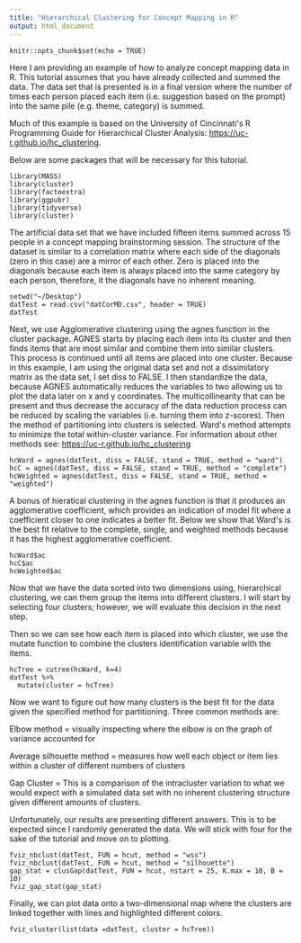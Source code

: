 ```yaml
---
title: "Hierarchical Clustering for Concept Mapping in R"
output: html_document
---
```


```{r setup, include=FALSE}
knitr::opts_chunk$set(echo = TRUE)
```
Here I am providing an example of how to analyze concept mapping data in R.  This tutorial assumes that you have already collected and summed the data.  The data set that is presented is in a final version where the number of times each person placed each item (i.e. suggestion based on the prompt) into the same pile (e.g. theme, category) is summed.

Much of this example is based on the University of Cincinnati's R Programming Guide for Hierarchical Cluster Analysis: https://uc-r.github.io/hc_clustering.

Below are some packages that will be necessary for this tutorial. 
```{r}
library(MASS)
library(cluster)
library(factoextra)
library(ggpubr)
library(tidyverse)
library(cluster)

```
The artificial data set that we have included fifteen items summed across 15 people in a concept mapping brainstorming session.  The structure of the dataset is similar to a correlation matrix where each side of the diagonals (zero in this case) are a mirror of each other.  Zero is placed into the diagonals because each item is always placed into the same category by each person, therefore, it the diagonals have no inherent meaning.  
```{r}
setwd("~/Desktop")
datTest = read.csv("datCorMD.csv", header = TRUE)
datTest
```
Next, we use Agglomerative clustering using the agnes function in the cluster package.  AGNES starts by placing each item into its cluster and then finds items that are most similar and combine them into similar clusters.  This process is continued until all items are placed into one cluster.  Because in this example, I am using the original data set and not a dissimilatory matrix as the data set, I set diss to FALSE.  I then standardize the data, because AGNES automatically reduces the variables to two allowing us to plot the data later on x and y coordinates.  The multicollinearity that can be present and thus decrease the accuracy of the data reduction process can be reduced by scaling the variables (i.e. turning them into z-scores).  Then the method of partitioning into clusters is selected.  Ward's method attempts to minimize the total within-cluster variance.  For information about other methods see: https://uc-r.github.io/hc_clustering  
```{r}
hcWard = agnes(datTest, diss = FALSE, stand = TRUE, method = "ward")
hcC = agnes(datTest, diss = FALSE, stand = TRUE, method = "complete")
hcWeighted = agnes(datTest, diss = FALSE, stand = TRUE, method = "weighted")

```
A bonus of hieratical clustering in the agnes function is that it produces an agglomerative coefficient, which provides an indication of model fit where a coefficient closer to one indicates a better fit.  Below we show that Ward's is the best fit relative to the complete, single, and weighted methods because it has the highest agglomerative coefficient.
```{r}
hcWard$ac
hcC$ac
hcWeighted$ac
```
Now that we have the data sorted into two dimensions using, hierarchical clustering, we can them group the items into different clusters.  I will start by selecting four clusters; however, we will evaluate this decision in the next step.  

Then so we can see how each item is placed into which cluster, we use the mutate function to combine the clusters identification variable with the items.
```{r}
hcTree = cutree(hcWard, k=4)
datTest %>%
  mutate(cluster = hcTree)
```
Now we want to figure out how many clusters is the best fit for the data given the specified method for partitioning.  Three common methods are:

Elbow method = visually inspecting where the elbow is on the graph of variance accounted for 

Average silhouette method = measures how well each object or item lies within a cluster of different numbers of clusters

Gap Cluster = This is a comparison of the intracluster variation to what we would expect with a simulated data set with no inherent clustering structure given different amounts of clusters.

Unfortunately, our results are presenting different answers.  This is to be expected since I randomly generated the data.  We will stick with four for the sake of the tutorial and move on to plotting.
```{r}
fviz_nbclust(datTest, FUN = hcut, method = "wss")
fviz_nbclust(datTest, FUN = hcut, method = "silhouette")
gap_stat = clusGap(datTest, FUN = hcut, nstart = 25, K.max = 10, B = 10)
fviz_gap_stat(gap_stat)
```


Finally, we can plot data onto a two-dimensional map where the clusters are linked together with lines and highlighted different colors. 
```{r}
fviz_cluster(list(data =datTest, cluster = hcTree))
```




